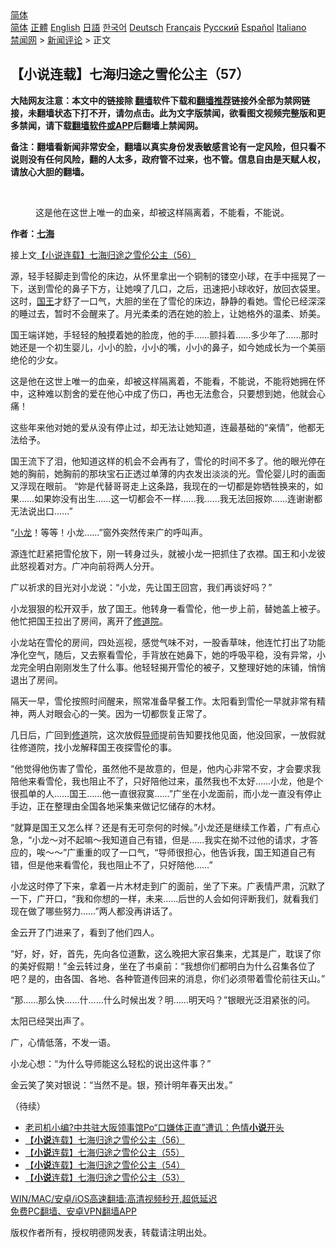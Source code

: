  <!-- 面包屑导航 --> <div class="breadcrumb"><!-- GTranslate: https://gtranslate.io/ -->  <div class="switcher notranslate">  <div class="selected">  <a href="#" onclick="return false;"> 简体</a>  </div>  <div class="option">  <a href="https://www.bannedbook.org" onclick="doGTranslate('zh-CN|zh-CN');jQuery('div.switcher div.selected a').html(jQuery(this).html());return false;" title="简体中文" class="nturl selected"> 简体</a>  <a href="https://www.bannedbook.org/zh-tw/" onclick="doGTranslate('zh-CN|zh-TW');jQuery('div.switcher div.selected a').html(jQuery(this).html());return false;" title="繁體中文" class="nturl"> 正體</a>  <a href="https://www.bannedbook.org/en/" onclick="doGTranslate('zh-CN|en');jQuery('div.switcher div.selected a').html(jQuery(this).html());return false;" title="English" class="nturl"> English</a>  <a href="https://www.bannedbook.org/ja/" onclick="doGTranslate('zh-CN|ja');jQuery('div.switcher div.selected a').html(jQuery(this).html());return false;" title="日本語" class="nturl"> 日語</a>  <a href="https://www.bannedbook.org/ko/" onclick="doGTranslate('zh-CN|ko');jQuery('div.switcher div.selected a').html(jQuery(this).html());return false;" title="한국어" class="nturl"> 한국어</a>  <a href="https://www.bannedbook.org/de/" onclick="doGTranslate('zh-CN|de');jQuery('div.switcher div.selected a').html(jQuery(this).html());return false;" title="Deutsch" class="nturl"> Deutsch</a>  <a href="https://www.bannedbook.org/fr/" onclick="doGTranslate('zh-CN|fr');jQuery('div.switcher div.selected a').html(jQuery(this).html());return false;" title="Français" class="nturl"> Français</a>  <a href="https://www.bannedbook.org/ru/" onclick="doGTranslate('zh-CN|ru');jQuery('div.switcher div.selected a').html(jQuery(this).html());return false;" title="Русский" class="nturl"> Русский</a>  <a href="https://www.bannedbook.org/es/" onclick="doGTranslate('zh-CN|es');jQuery('div.switcher div.selected a').html(jQuery(this).html());return false;" title="Español" class="nturl"> Español</a>  <a href="https://www.bannedbook.org/it/" onclick="doGTranslate('zh-CN|it');jQuery('div.switcher div.selected a').html(jQuery(this).html());return false;" title="Italiano" class="nturl"> Italiano</a>  </div>  </div>      <div class='breadcrumb-sub'><!-- Breadcrumb NavXT 6.3.0 --> <a href="https://www.bannedbook.org/" class="home">禁闻网</a> &gt; <a href="https://www.bannedbook.org/bnews/comments/" class="category">新闻评论</a> &gt; 正文</div></div><h2>【小说连载】七海归途之雪伦公主（57）</h2> <p class="notice"><b>大陆网友注意：本文中的链接除 <a href="https://github.com/bannedbook/fanqiang" >翻墙</a>软件下载和<a href="https://github.com/killgcd/justmysocks/blob/master/README.md">翻墙推荐</a>链接外全部为禁网链接，未翻墙状态下打不开，请勿点击。此为文字版禁闻，欲看图文视频完整版和更多禁闻，请下载<a href="https://github.com/bannedbook/fanqiang">翻墙软件或APP</a>后翻墙上禁闻网。</p><p>备注：翻墙看新闻非常安全，翻墙以真实身份发表敏感言论有一定风险，但只看不说则没有任何风险，翻的人太多，政府管不过来，也不管。信息自由是天赋人权，请放心大胆的翻墙。</b></p>  <div class="entry"> <br /> <figure><a href="https://i2.wp.com/upload-images-bucket-v64rleca837do.s3.eu-west-1.amazonaws.com/wp-content/uploads/2021/07/01150751/%E4%B8%83%E6%B5%B7%E6%AD%B8%E9%80%94%E4%B9%8B%E9%9B%AA%E5%80%AB%E5%85%AC%E4%B8%BB%EF%BC%88%E5%9C%96%E7%89%87%EF%BC%9A%E4%B8%83%E6%B5%B7%E6%8F%90%E4%BE%9B%EF%BC%89-6.jpg?fit=600%2C400&#038;ssl=1" data-caption="这是他在这世上唯一的血亲，却被这样隔离着，不能看，不能说。"></a><figcaption class="wp-caption-text">这是他在这世上唯一的血亲，却被这样隔离着，不能看，不能说。</figcaption></figure> <p><strong>作者：<a href="https://www.bannedbook.org/bnews/tag/%E4%B8%83%E6%B5%B7/" class="st_tag internal_tag" rel="tag" title="标签 七海 下的日志">七海</a></strong></p> <p>接上文<a href="https://mingdemedia.org/xiaoshuolianzaiqihaiguituzhixuelungongzhu56/">【小说连载】七海归途之雪伦公主（56）</a></p> <p>源，轻手轻脚走到雪伦的床边，从怀里拿出一个铜制的镂空小球，在手中摇晃了一下，送到雪伦的鼻子下方，让她嗅了几口，之后，迅速把小球收好，放回衣袋里。这时，<a href="https://www.bannedbook.org/bnews/tag/%e5%9b%bd%e7%8e%8b/" class="st_tag internal_tag" rel="tag" title="标签 国王 下的日志">国王</a>才舒了一口气，大胆的坐在了雪伦的床边，静静的看她。雪伦已经深深的睡过去，暂时不会醒来了。月光柔柔的洒在她的脸上，让她格外的温柔、娇美。</p> <p>国王端详她，手轻轻的触摸着她的脸庞，他的手……颤抖着……多少年了……那时她还是一个初生婴儿，小小的脸，小小的嘴，小小的鼻子，如今她成长为一个美丽绝伦的少女。</p> <p>这是他在这世上唯一的血亲，却被这样隔离着，不能看，不能说，不能将她拥在怀中，这种难以割舍的爱在他心中成了伤口，再也无法愈合，只要想到她，他就会心痛！</p> <p>这些年来他对她的爱从没有停止过，却无法让她知道，连最基础的“亲情”，他都无法给予。</p>  <p>国王流下了泪，他知道这样的机会不会再有了，雪伦的时间不多了。他的眼光停在她的胸前，她胸前的那块宝石正透过单薄的内衣发出淡淡的光。雪伦婴儿时的画面又浮现在眼前。 “妳是代替哥哥走上这条路，我现在的一切都是妳牺牲换来的，如果……如果妳没有出生……这一切都会不一样……我……我无法回报妳……连谢谢都无法说出口……”</p> <p>“<a href="https://www.bannedbook.org/bnews/tag/%E5%B0%8F%E9%BE%99/" class="st_tag internal_tag" rel="tag" title="标签 小龙 下的日志">小龙</a>！等等！小龙……”窗外突然传来广的呼叫声。</p> <p>源连忙赶紧把雪伦放下，刚一转身过头，就被小龙一把抓住了衣襟。国王和小龙彼此怒视着对方。广冲向前将两人分开。</p> <p>广以祈求的目光对小龙说：“小龙，先让国王回宫，我们再谈好吗？”</p> <p>小龙狠狠的松开双手，放了国王。他转身一看雪伦，他一步上前，替她盖上被子。他忙把国王拉出了房间，离开了<a href="https://www.bannedbook.org/bnews/tag/%E4%BF%AE%E9%81%93%E9%99%A2/" class="st_tag internal_tag" rel="tag" title="标签 修道院 下的日志">修道院</a>。</p> <p>小龙站在雪伦的房间，四处巡视，感觉气味不对，一股香草味，他连忙打出了功能净化空气，随后，又去察看雪伦，手背放在她鼻下，她的呼吸平稳，没有异常，小龙完全明白刚刚发生了什么事。他轻轻揭开雪伦的被子，又整理好她的床铺，悄悄退出了房间。</p>  <p>隔天一早，雪伦按照时间醒来，照常准备早餐工作。太阳看到雪伦一早就非常有精神，两人对眼会心的一笑。因为一切都恢复正常了。</p> <p>几日后，广回到<a href="https://www.bannedbook.org/bnews/tag/%e4%bf%ae%e9%81%93/" class="st_tag internal_tag" rel="tag" title="标签 修道 下的日志">修道</a>院，这次放假<a href="https://www.bannedbook.org/bnews/tag/%E5%AF%BC%E5%B8%88/" class="st_tag internal_tag" rel="tag" title="标签 导师 下的日志">导师</a>提前告知要找他见面，他没回家，一放假就往修道院，找小龙解释国王夜探雪伦的事。</p> <p>“他觉得他伤害了雪伦，虽然他不是故意的，但是，他内心非常不安，才会要求我陪他来看雪伦，我也阻止不了，只好陪他过来，虽然我也不太好……小龙，他是个很孤单的人……国王……他一直很寂寞……”广坐在小龙面前，而小龙一直没有停止手边，正在整理由全国各地采集来做记忆储存的木材。</p> <p>“就算是国王又怎么样？还是有无可奈何的时候。”小龙还是继续工作着，广有点心急，“小龙～对不起嘛～我知道自己有错，但是……我实在拗不过他的请求，才答应的，唉～～”广重重的叹了一口气，“导师很担心，他告诉我，国王知道自己有错，但是他来看雪伦，我也阻止不了，只好陪他……”</p> <p>小龙这时停了下来，拿着一片木材走到广的面前，坐了下来。广表情严肃，沉默了一下，广开口，“我和你想的一样，未来……后世的人会如何评断我们，就看我们现在做了哪些努力……”两人都没再讲话了。</p> <p>金云开了门进来了，看到了他们四人。</p>  <p>“好，好，好，首先，先向各位道歉，这么晚把大家召集来，尤其是广，耽误了你的美好假期！”金云转过身，坐在了书桌前：“我想你们都明白为什么召集各位了吧？是的，由各国、各地、各种管道传回来的消息，你们必须带着雪伦前往天山。”</p> <p>“那……那么快……什……什么时候出发？明……明天吗？”银眼光泛泪紧张的问。</p> <p>太阳已经哭出声了。</p> <p>广，心情低落，不发一语。</p> <p>小龙心想：“为什么导师能这么轻松的说出这件事？”</p> <p>金云笑了笑对银说：“当然不是。银，预计明年春天出发。”</p>  <p>（待续）</p> <ul class='op-related-articles' title='相关阅读'> <li><a href='https://www.bannedbook.org/bnews/cnnews/20210806/1601110.html' target='_blank'>老司机小编?中共驻大阪领事馆Po“口嫌体正直”遭讥：色情<b>小说</b>开头</a></li> <li><a href='https://www.bannedbook.org/bnews/comments/20210805/1600760.html' target='_blank'>【<b>小说</b>连载】七海归途之雪伦公主（56）</a></li> <li><a href='https://www.bannedbook.org/bnews/comments/20210804/1600130.html' target='_blank'>【<b>小说</b>连载】七海归途之雪伦公主（55）</a></li> <li><a href='https://www.bannedbook.org/bnews/comments/20210803/1599467.html' target='_blank'>【<b>小说</b>连载】七海归途之雪伦公主（54）</a></li> <li><a href='https://www.bannedbook.org/bnews/comments/20210802/1598818.html' target='_blank'>【<b>小说</b>连载】七海归途之雪伦公主（53）</a></li> </ul> <p class="texttj"> <a href="https://github.com/bannedbook/fanqiang/wiki/V2ray%E6%9C%BA%E5%9C%BA" target="_blank">WIN/MAC/安卓/iOS高速翻墙:高清视频秒开,超低延迟</a><br/> <a href="https://github.com/bannedbook/fanqiang/wiki/%E7%A6%81%E9%97%BB%E7%BD%91%E5%AE%89%E5%8D%93%E7%BF%BB%E5%A2%99%E6%96%B0%E9%97%BBAPP" target="_blank">免费PC翻墙、安卓VPN翻墙APP</a></p><p>版权作者所有，授权明德网发表，转载请注明出处。</p><a name='sharetosocial'></a>  <div style="margin-bottom:5px;padding-bottom:5px;clear:both"> <div id="archive-pix-1" class="banner-ads"> <!-- AuctionX Display platform tag START --> <div id="26318x728x90x621x_ADSLOT2" clicktrack="%%CLICK_URL_ESC%%"></div> <!-- AuctionX Display platform tag END --> </div> <div id="archive-pix-2" class="banner-ads"> <!-- AuctionX Display platform tag START --> <div id="26315x300x250x621x_ADSLOT2" clicktrack="%%CLICK_URL_ESC%%"></div> <!-- AuctionX Display platform tag END --> </div> </div>  <div id="archive-pix-1" class="banner-ads"> <!-- AuctionX Display platform tag START --> <div id="26318x728x90x621x_ADSLOT3" clicktrack="%%CLICK_URL_ESC%%"></div> <!-- AuctionX Display platform tag END --> </div> </div><!--END ENTRY--> 
